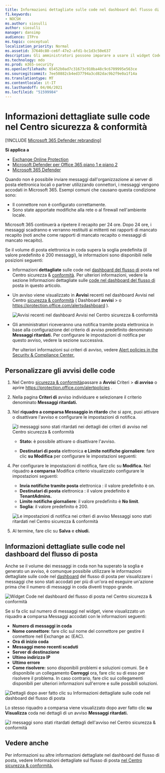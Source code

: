 ```yaml
---
title: Informazioni dettagliate sulle code nel dashboard del flusso di posta
f1.keywords:
- NOCSH
ms.author: siosulli
author: siosulli
manager: dansimp
audience: ITPro
ms.topic: conceptual
localization_priority: Normal
ms.assetid: 37640c80-ce6f-47e2-afd1-bc1d3c50e637
description: Gli amministratori possono imparare a usare il widget Code nel dashboard del flusso di posta nel Centro sicurezza & conformità per monitorare il flusso di posta non riuscito per le organizzazioni locali o partner tramite connettori in uscita.
ms.technology: mdo
ms.prod: m365-security
ms.openlocfilehash: 65452b0ad7c31673c910ba48c9c6709995e563ce
ms.sourcegitcommit: 7ee50882cb4ed37794a3cd82dac9b2f9e0a1f14a
ms.translationtype: MT
ms.contentlocale: it-IT
ms.lasthandoff: 04/06/2021
ms.locfileid: "51599984"
---
```

# <a name="queues-insight-in-the-security--compliance-center"></a>Informazioni dettagliate sulle code nel Centro sicurezza & conformità

[!INCLUDE [Microsoft 365 Defender rebranding](../includes/microsoft-defender-for-office.md)]

**Si applica a**
- [Exchange Online Protection](exchange-online-protection-overview.md)
- [Microsoft Defender per Office 365 piano 1 e piano 2](defender-for-office-365.md)
- [Microsoft 365 Defender](../defender/microsoft-365-defender.md)

Quando non è possibile inviare messaggi dall'organizzazione ai server di posta elettronica locali o partner utilizzando connettori, i messaggi vengono accodati in Microsoft 365. Esempi comuni che causano questa condizione sono:

- Il connettore non è configurato correttamente.
- Sono state apportate modifiche alla rete o al firewall nell'ambiente locale.

Microsoft 365 continuerà a ripetere il recapito per 24 ore. Dopo 24 ore, i messaggi scadranno e verranno restituiti ai mittenti nei rapporti di mancato recapito (noti anche come rapporti di mancato recapito o messaggi di mancato recapito).

Se il volume di posta elettronica in coda supera la soglia predefinita (il valore predefinito è 200 messaggi), le informazioni sono disponibili nelle posizioni seguenti:

- Informazioni **dettagliate** sulle code nel [dashboard del flusso di](mail-flow-insights-v2.md) posta nel Centro sicurezza & [conformità](https://protection.office.com). Per ulteriori informazioni, vedere la sezione Informazioni dettagliate sulle [code nel dashboard del flusso di](#queues-insight-in-the-mail-flow-dashboard) posta in questo articolo.

- Un avviso viene visualizzato in **Avvisi** recenti nel dashboard Avvisi nel Centro [sicurezza & conformità](https://protection.office.com) ( Dashboard **avvisi** \>  o <https://protection.office.com/alertsdashboard> ).

  ![Avvisi recenti nel dashboard Avvisi nel Centro sicurezza & conformità](../../media/mfi-queued-messages-alert.png)

- Gli amministratori riceveranno una notifica tramite posta elettronica in base alla configurazione del criterio di avviso predefinito denominato **Messaggi ritardati.** Per configurare le impostazioni di notifica per questo avviso, vedere la sezione successiva.

  Per ulteriori informazioni sui criteri di avviso, vedere [Alert policies in the Security & Compliance Center.](../../compliance/alert-policies.md)

## <a name="customize-queue-alerts"></a>Personalizzare gli avvisi delle code

1. Nel Centro [sicurezza & conformità](https://protection.office.com)passare a **Avvisi** Criteri \> **di avviso** o aprire <https://protection.office.com/alertpolicies> .

2. Nella pagina **Criteri di** avviso individuare e selezionare il criterio denominato **Messaggi ritardati.**

3. Nel **riquadro a comparsa Messaggio in ritardo** che si apre, puoi attivare o disattivare l'avviso e configurare le impostazioni di notifica.

   ![I messaggi sono stati ritardati nei dettagli dei criteri di avviso nel Centro sicurezza & conformità](../../media/mfi-queued-messages-alert-policy.png)

   - **Stato:** è possibile attivare o disattivare l'avviso.

   - **Destinatari di posta** elettronica **e Limite notifiche giornaliere**: fare clic **su Modifica** per configurare le impostazioni seguenti:

4. Per configurare le impostazioni di notifica, fare clic su **Modifica.** Nel riquadro **a comparsa** Modifica criterio visualizzato configurare le impostazioni seguenti:

   - **Invia notifiche tramite posta** elettronica : il valore predefinito è on.
   - **Destinatari di posta** elettronica : il valore predefinito è **TenantAdmins.**
   - **Limite notifiche giornaliere**: il valore predefinito è **No limit**.
   - **Soglia**: il valore predefinito è 200.

   ![Le impostazioni di notifica nei criteri di avviso Messaggi sono stati ritardati nel Centro sicurezza & conformità](../../media/mfi-queued-messages-alert-policy-notification-settings.png)

5. Al termine, fare clic su **Salva** e **chiudi.**

## <a name="queues-insight-in-the-mail-flow-dashboard"></a>Informazioni dettagliate sulle code nel dashboard del flusso di posta

Anche se il volume dei messaggi in coda non ha superato la  soglia e generato un avviso, è comunque possibile utilizzare le informazioni dettagliate sulle code nel [dashboard](mail-flow-insights-v2.md) del flusso di posta per visualizzare i messaggi che sono stati accodati per più di un'ora ed eseguire un'azione prima che il numero di messaggi in coda diventi troppo grande.

![Widget Code nel dashboard del flusso di posta nel Centro sicurezza & conformità](../../media/mfi-queues-widget.png)

Se si fa clic sul numero di messaggi nel widget, viene visualizzato un riquadro **a** comparsa Messaggi accodati con le informazioni seguenti:

- **Numero di messaggi in coda**
- **Nome connettore**: fare clic sul nome del connettore per gestire il connettore nell Exchange ac (EAC).
- **Ora di inizio coda**
- **Messaggi meno recenti scaduti**
- **Server di destinazione**
- **Ultimo indirizzo IP**
- **Ultimo errore**
- **Come risolvere:** sono disponibili problemi e soluzioni comuni. Se è disponibile un collegamento **Correggi** ora, fare clic su di esso per risolvere il problema. In caso contrario, fare clic sui collegamenti disponibili per ulteriori informazioni sull'errore e sulle possibili soluzioni.

![Dettagli dopo aver fatto clic su Informazioni dettagliate sulle code nel dashboard del flusso di posta](../../media/mfi-queues-details.png)

Lo stesso riquadro a comparsa viene visualizzato dopo aver fatto clic **su Visualizza** coda nei dettagli di un avviso **Messaggi ritardati.**

![I messaggi sono stati ritardati dettagli dell'avviso nel Centro sicurezza & conformità](../../media/mfi-queued-messages-alert-details.png)

## <a name="see-also"></a>Vedere anche

Per informazioni su altre informazioni dettagliate nel dashboard del flusso di posta, vedere Informazioni dettagliate sul flusso di posta [nel Centro sicurezza & conformità.](mail-flow-insights-v2.md)
